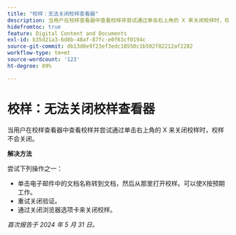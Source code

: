 ```yaml
---
title: "校样：无法关闭校样查看器"
description: 当用户在校样查看器中查看校样并尝试通过单击右上角的 X 来关闭校样时，校样不会关闭。有解决方法可用。
hidefromtoc: true
feature: Digital Content and Documents
exl-id: b35d21a3-6d8b-48af-87fc-e0f63cf0194c
source-git-commit: db13d8e9f23ef3edc18550c1b502f82212af2282
workflow-type: tm+mt
source-wordcount: '123'
ht-degree: 89%

---
```


# 校样：无法关闭校样查看器

当用户在校样查看器中查看校样并尝试通过单击右上角的 X 来关闭校样时，校样不会关闭。

**解决方法**

尝试下列操作之一：

* 单击电子邮件中的文档名称转到文档，然后从那里打开校样。可以使X按预期工作。
* 重试关闭验证。
* 通过关闭浏览器选项卡来关闭校样。

_首次报告于 2024 年 5 月 31 日。_
